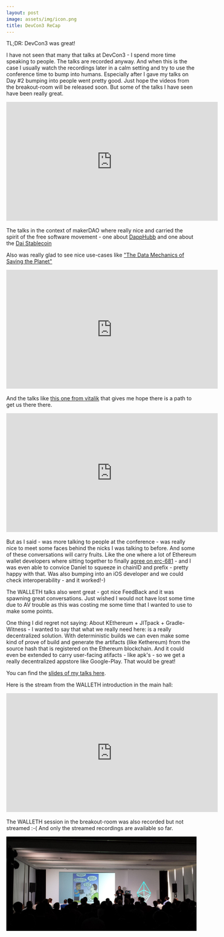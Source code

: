 ```yaml
---
layout: post
image: assets/img/icon.png
title: DevCon3 ReCap
---
```


TL;DR: DevCon3 was great!

I have not seen that many that talks at DevCon3 - I spend more time speaking to people. The talks are recorded anyway. And when this is the case I usually watch the recordings later in a calm setting and try to use the conference time to bump into humans. Especially after I gave my talks on Day #2 bumping into people went pretty good. Just hope the videos from the breakout-room will be released soon.
But some of the talks I have seen have been really great.

<iframe width="560" height="315" src="https://www.youtube.com/embed/k42YNyvG8CU?start=5475" frameborder="0" allowfullscreen></iframe>

The talks in the context of makerDAO where really nice and carried the spirit of the free software movement - one about [DappHubb](https://ethereumfoundation.org/devcon3/sessions/dapphubb) and one about the
[Dai Stablecoin](https://ethereumfoundation.org/devcon3/sessions/dai-stablecoin/)

Also was really glad to see nice use-cases like ["The Data Mechanics of Saving the Planet"](https://ethereumfoundation.org/devcon3/sessions/the-data-mechanics-of-saving-the-planet)
<iframe width="560" height="315" src="https://www.youtube.com/embed/vXVcuWvR5Z0?start=2640" frameborder="0" allowfullscreen></iframe>

And the talks like [this one from vitalik](https://ethereumfoundation.org/devcon3/sessions/designing-maximally-verifying-light-clients-and-sharding/) that gives me hope there is a path to get us there there.

<iframe width="560" height="315" src="https://www.youtube.com/embed/Yo9o5nDTAAQ?start=28533" frameborder="0" allowfullscreen></iframe>

But as I said - was more talking to people at the conference - was really nice to meet some faces behind the nicks I was talking to before. And some of these conversations will carry fruits. Like the one where a lot of Ethereum wallet developers where sitting together to finally [agree on erc-681](https://github.com/ethereum/EIPs/pull/681) - and I was even able to convice Daniel to squeeze in chainID and prefix - pretty happy with that.
Was also bumping into an iOS developer and we could check interoperability - and it worked!-)

The WALLETH talks also went great - got nice FeedBack and it was spawning great conversations. Just wished I would not have lost some time due to AV trouble as this was costing me some time that I wanted to use to make some points.

One thing I did regret not saying: About KEthereum + JITpack + Gradle-Witness - I wanted to say that what we really need here: is a really decentralized solution. With deterministic builds we can even make some kind of prove of build and generate the artifacts (like Kethereum) from the source hash that is registered on the Ethereum blockchain. And it could even be extended to carry user-facing atifacts - like apk's - so we get a really decentralized appstore like Google-Play. That would be great!

You can find the [slides of my talks here](https://github.com/walleth/talks).

Here is the stream from the WALLETH introduction in the main hall:

<iframe width="560" height="315" src="https://www.youtube.com/embed/8sXzxkODH-c?start=1182" frameborder="0" allowfullscreen></iframe>

The WALLETH session in the breakout-room was also recorded but not streamed :-( And only the streamed recordings are available so far.

![](/assets/img/news/walleth_deepdive.jpg)
